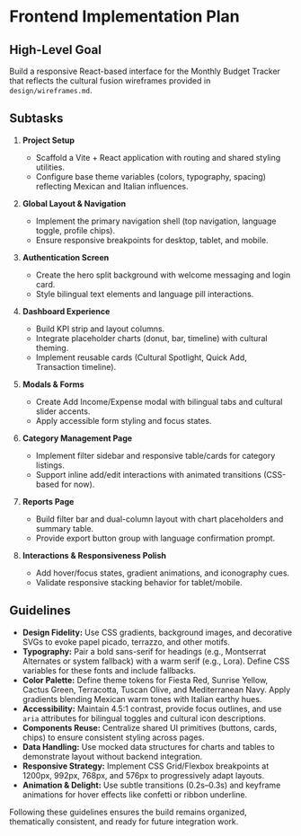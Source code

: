 # Frontend Implementation Plan

## High-Level Goal
Build a responsive React-based interface for the Monthly Budget Tracker that reflects the cultural fusion wireframes provided in `design/wireframes.md`.

## Subtasks
1. **Project Setup**
   - Scaffold a Vite + React application with routing and shared styling utilities.
   - Configure base theme variables (colors, typography, spacing) reflecting Mexican and Italian influences.

2. **Global Layout & Navigation**
   - Implement the primary navigation shell (top navigation, language toggle, profile chips).
   - Ensure responsive breakpoints for desktop, tablet, and mobile.

3. **Authentication Screen**
   - Create the hero split background with welcome messaging and login card.
   - Style bilingual text elements and language pill interactions.

4. **Dashboard Experience**
   - Build KPI strip and layout columns.
   - Integrate placeholder charts (donut, bar, timeline) with cultural theming.
   - Implement reusable cards (Cultural Spotlight, Quick Add, Transaction timeline).

5. **Modals & Forms**
   - Create Add Income/Expense modal with bilingual tabs and cultural slider accents.
   - Apply accessible form styling and focus states.

6. **Category Management Page**
   - Implement filter sidebar and responsive table/cards for category listings.
   - Support inline add/edit interactions with animated transitions (CSS-based for now).

7. **Reports Page**
   - Build filter bar and dual-column layout with chart placeholders and summary table.
   - Provide export button group with language confirmation prompt.

8. **Interactions & Responsiveness Polish**
   - Add hover/focus states, gradient animations, and iconography cues.
   - Validate responsive stacking behavior for tablet/mobile.

## Guidelines
- **Design Fidelity:** Use CSS gradients, background images, and decorative SVGs to evoke papel picado, terrazzo, and other motifs.
- **Typography:** Pair a bold sans-serif for headings (e.g., Montserrat Alternates or system fallback) with a warm serif (e.g., Lora). Define CSS variables for these fonts and include fallbacks.
- **Color Palette:** Define theme tokens for Fiesta Red, Sunrise Yellow, Cactus Green, Terracotta, Tuscan Olive, and Mediterranean Navy. Apply gradients blending Mexican warm tones with Italian earthy hues.
- **Accessibility:** Maintain 4.5:1 contrast, provide focus outlines, and use `aria` attributes for bilingual toggles and cultural icon descriptions.
- **Components Reuse:** Centralize shared UI primitives (buttons, cards, chips) to ensure consistent styling across pages.
- **Data Handling:** Use mocked data structures for charts and tables to demonstrate layout without backend integration.
- **Responsive Strategy:** Implement CSS Grid/Flexbox breakpoints at 1200px, 992px, 768px, and 576px to progressively adapt layouts.
- **Animation & Delight:** Use subtle transitions (0.2s–0.3s) and keyframe animations for hover effects like confetti or ribbon underline.

Following these guidelines ensures the build remains organized, thematically consistent, and ready for future integration work.
